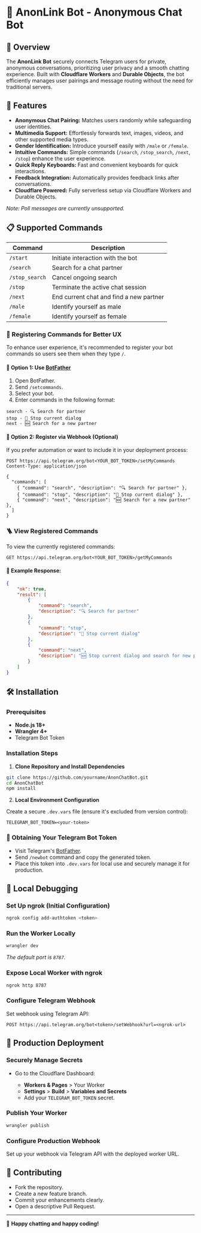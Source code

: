 # 🚀 AnonLink Bot - Anonymous Chat Bot

## 🌟 Overview

The **AnonLink Bot** securely connects Telegram users for private, anonymous conversations, prioritizing user privacy and a smooth chatting experience. Built with **Cloudflare Workers** and **Durable Objects**, the bot efficiently manages user pairings and message routing without the need for traditional servers.

## 🎯 Features

* **Anonymous Chat Pairing:** Matches users randomly while safeguarding user identities.
* **Multimedia Support:** Effortlessly forwards text, images, videos, and other supported media types.
* **Gender Identification:** Introduce yourself easily with `/male` or `/female`.
* **Intuitive Commands:** Simple commands (`/search`, `/stop_search`, `/next`, `/stop`) enhance the user experience.
* **Quick Reply Keyboards:** Fast and convenient keyboards for quick interactions.
* **Feedback Integration:** Automatically provides feedback links after conversations.
* **Cloudflare Powered:** Fully serverless setup via Cloudflare Workers and Durable Objects.

*Note: Poll messages are currently unsupported.*

## 📋 Supported Commands

| Command        | Description                             |
| -------------- | --------------------------------------- |
| `/start`       | Initiate interaction with the bot       |
| `/search`      | Search for a chat partner               |
| `/stop_search` | Cancel ongoing search                   |
| `/stop`        | Terminate the active chat session       |
| `/next`        | End current chat and find a new partner |
| `/male`        | Identify yourself as male               |
| `/female`      | Identify yourself as female             |

### 📒 Registering Commands for Better UX

To enhance user experience, it's recommended to register your bot commands so users see them when they type `/`.

#### 🔧 Option 1: Use [BotFather](https://t.me/BotFather)

1. Open BotFather.
2. Send `/setcommands`.
3. Select your bot.
4. Enter commands in the following format:

```
search - 🔍 Search for partner
stop - 🚩 Stop current dialog
next - 🆕 Search for a new partner
```

#### 📎 Option 2: Register via Webhook (Optional)

If you prefer automation or want to include it in your deployment process:

```http
POST https://api.telegram.org/bot<YOUR_BOT_TOKEN>/setMyCommands
Content-Type: application/json

{
  "commands": [
    { "command": "search", "description": "🔍 Search for partner" },
    { "command": "stop", "description": "🚩 Stop current dialog" },
    { "command": "next", "description": "🆕 Search for a new partner" },
  ]
}
```

### 🪜 View Registered Commands

To view the currently registered commands:

```http
GET https://api.telegram.org/bot<YOUR_BOT_TOKEN>/getMyCommands
```

#### 📄 Example Response:

```json
{
    "ok": true,
    "result": [
        {
            "command": "search",
            "description": "🔍 Search for partner"
        },
        {
            "command": "stop",
            "description": "🚩 Stop current dialog"
        },
        {
            "command": "next",
            "description": "🆕 Stop current dialog and search for new partner"
        }
    ]
}
```

## 🛠️ Installation

### Prerequisites

* **Node.js 18+**
* **Wrangler 4+**
* Telegram Bot Token

### Installation Steps

1. **Clone Repository and Install Dependencies**

```bash
git clone https://github.com/yourname/AnonChatBot.git
cd AnonChatBot
npm install
```

2. **Local Environment Configuration**

Create a secure `.dev.vars` file (ensure it's excluded from version control):

```env
TELEGRAM_BOT_TOKEN=<your-token>
```

### 🔑 Obtaining Your Telegram Bot Token

* Visit Telegram's [BotFather](https://t.me/BotFather).
* Send `/newbot` command and copy the generated token.
* Place this token into `.dev.vars` for local use and securely manage it for production.

## 🧪 Local Debugging

### Set Up ngrok (Initial Configuration)

```bash
ngrok config add-authtoken <token>
```

### Run the Worker Locally

```bash
wrangler dev
```

*The default port is `8787`.*

### Expose Local Worker with ngrok

```bash
ngrok http 8787
```

### Configure Telegram Webhook

Set webhook using Telegram API:

```http
POST https://api.telegram.org/bot<token>/setWebhook?url=<ngrok-url>
```

## 🚢 Production Deployment

### Securely Manage Secrets

* Go to the Cloudflare Dashboard:

  * **Workers & Pages** > Your Worker
  * **Settings** > **Build** > **Variables and Secrets**
  * Add your `TELEGRAM_BOT_TOKEN` secret.

### Publish Your Worker

```bash
wrangler publish
```

### Configure Production Webhook

Set up your webhook via Telegram API with the deployed worker URL.

## 🤝 Contributing

* Fork the repository.
* Create a new feature branch.
* Commit your enhancements clearly.
* Open a descriptive Pull Request.

---

🎉 **Happy chatting and happy coding!**
